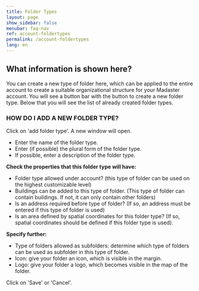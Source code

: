 ```yaml
---
title: Folder Types
layout: page
show_sidebar: false
menubar: faq-nav
ref: account-foldertypes
permalink: /account-foldertypes
lang: en
---
```


## What information is shown here?
You can create a new type of folder here, which can be applied to the entire account to create a suitable organizational structure for your Madaster account. You will see a button bar with the button to create a new folder type. Below that you will see the list of already created folder types.

### HOW DO I ADD A NEW FOLDER TYPE?
Click on 'add folder type'. A new window will open.

- Enter the name of the folder type.
- Enter (if possible) the plural form of the folder type.
- If possible, enter a description of the folder type.

**Check the properties that this folder type will have:**

- Folder type allowed under account? (this type of folder can be used on the highest customizable level)
- Buildings can be added to this type of folder. (This type of folder can contain buildings. If not, it can only contain other folders)
- Is an address required before type of folder? (If so, an address must be entered if this type of folder is used)
- Is an area defined by spatial coordinates for this folder type? (If so, spatial coordinates should be defined if this folder type is used).

**Specify further:**

- Type of folders allowed as subfolders: determine which type of folders can be used as subfolder in this type of folder.
- Icon: give your folder an icon, which is visible in the margin.
- Logo: give your folder a logo, which becomes visible in the map of the folder.

Click on 'Save' or 'Cancel'.
